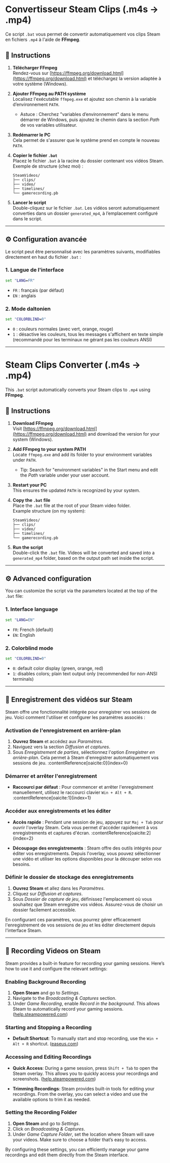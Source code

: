 # Convertisseur Steam Clips (.m4s → .mp4)

Ce script `.bat` vous permet de convertir automatiquement vos clips Steam en fichiers `.mp4` à l'aide de **FFmpeg**.

## 🚀 Instructions

1. **Télécharger FFmpeg**  
   Rendez-vous sur [https://ffmpeg.org/download.html](https://ffmpeg.org/download.html) et téléchargez la version adaptée à votre système (Windows).

2. **Ajouter FFmpeg au PATH système**  
   Localisez l'exécutable `ffmpeg.exe` et ajoutez son chemin à la variable d’environnement `PATH`.  
   - Astuce : Cherchez "variables d’environnement" dans le menu démarrer de Windows, puis ajoutez le chemin dans la section *Path* de vos variables utilisateur.

3. **Redémarrer le PC**  
   Cela permet de s'assurer que le système prend en compte le nouveau `PATH`.

4. **Copier le fichier `.bat`**  
   Placez le fichier `.bat` à la racine du dossier contenant vos vidéos Steam.  
   Exemple de structure (chez moi) :
   ```plaintext
   SteamVideos/
   ├── clips/
   ├── video/
   ├── timelines/
   └── gamerecording.pb
   ```

5. **Lancer le script**  
   Double-cliquez sur le fichier `.bat`. Les vidéos seront automatiquement converties dans un dossier `generated_mp4`, à l’emplacement configuré dans le script.

---

## ⚙️ Configuration avancée

Le script peut être personnalisé avec les paramètres suivants, modifiables directement en haut du fichier `.bat` :

### 1. Langue de l'interface

```bat
set "LANG=FR"
```

- `FR` : français (par défaut)  
- `EN` : anglais

### 2. Mode daltonien

```bat
set "COLORBLIND=0"
```

- `0` : couleurs normales (avec vert, orange, rouge)  
- `1` : désactive les couleurs, tous les messages s'affichent en texte simple (recommandé pour les terminaux ne gérant pas les couleurs ANSI)

---

# Steam Clips Converter (.m4s → .mp4)

This `.bat` script automatically converts your Steam clips to `.mp4` using **FFmpeg**.

## 🚀 Instructions

1. **Download FFmpeg**  
   Visit [https://ffmpeg.org/download.html](https://ffmpeg.org/download.html) and download the version for your system (Windows).

2. **Add FFmpeg to your system PATH**  
   Locate `ffmpeg.exe` and add its folder to your environment variables under `PATH`.  
   - Tip: Search for "environment variables" in the Start menu and edit the *Path* variable under your user account.

3. **Restart your PC**  
   This ensures the updated `PATH` is recognized by your system.

4. **Copy the `.bat` file**  
   Place the `.bat` file at the root of your Steam video folder.  
   Example structure (on my system):
   ```plaintext
   SteamVideos/
   ├── clips/
   ├── video/
   ├── timelines/
   └── gamerecording.pb
   ```

5. **Run the script**  
   Double-click the `.bat` file. Videos will be converted and saved into a `generated_mp4` folder, based on the output path set inside the script.

---

## ⚙️ Advanced configuration

You can customize the script via the parameters located at the top of the `.bat` file:

### 1. Interface language

```bat
set "LANG=EN"
```

- `FR`: French (default)  
- `EN`: English

### 2. Colorblind mode

```bat
set "COLORBLIND=0"
```

- `0`: default color display (green, orange, red)  
- `1`: disables colors; plain text output only (recommended for non-ANSI terminals)

---


## 🎥 Enregistrement des vidéos sur Steam

Steam offre une fonctionnalité intégrée pour enregistrer vos sessions de jeu. Voici comment l'utiliser et configurer les paramètres associés :

### Activation de l'enregistrement en arrière-plan

1. **Ouvrez Steam** et accédez aux *Paramètres*.
2. Naviguez vers la section *Diffusion et captures*.
3. Sous *Enregistrement de parties*, sélectionnez l'option *Enregistrer en arrière-plan*. Cela permet à Steam d'enregistrer automatiquement vos sessions de jeu. :contentReference[oaicite:0]{index=0}

### Démarrer et arrêter l'enregistrement

- **Raccourci par défaut** : Pour commencer et arrêter l'enregistrement manuellement, utilisez le raccourci clavier `Win + Alt + R`. :contentReference[oaicite:1]{index=1}

### Accéder aux enregistrements et les éditer

- **Accès rapide** : Pendant une session de jeu, appuyez sur `Maj + Tab` pour ouvrir l'overlay Steam. Cela vous permet d'accéder rapidement à vos enregistrements et captures d'écran. :contentReference[oaicite:2]{index=2}

- **Découpage des enregistrements** : Steam offre des outils intégrés pour éditer vos enregistrements. Depuis l'overlay, vous pouvez sélectionner une vidéo et utiliser les options disponibles pour la découper selon vos besoins.

### Définir le dossier de stockage des enregistrements

1. **Ouvrez Steam** et allez dans les *Paramètres*.
2. Cliquez sur *Diffusion et captures*.
3. Sous *Dossier de capture de jeu*, définissez l'emplacement où vous souhaitez que Steam enregistre vos vidéos. Assurez-vous de choisir un dossier facilement accessible.

En configurant ces paramètres, vous pourrez gérer efficacement l'enregistrement de vos sessions de jeu et les éditer directement depuis l'interface Steam.


--- 

## 🎥 Recording Videos on Steam

Steam provides a built-in feature for recording your gaming sessions. Here’s how to use it and configure the relevant settings:

### Enabling Background Recording

1. **Open Steam** and go to *Settings*.
2. Navigate to the *Broadcasting & Captures* section.
3. Under *Game Recording*, enable *Record in the background*. This allows Steam to automatically record your gaming sessions. ([help.steampowered.com](https://help.steampowered.com/en/faqs/view/23B7-49AD-4A28-9590?utm_source=chatgpt.com))

### Starting and Stopping a Recording

- **Default Shortcut**: To manually start and stop recording, use the `Win + Alt + R` shortcut. ([easeus.com](https://www.easeus.com/screen-recording-tips/how-to-record-a-video-on-steam.html?utm_source=chatgpt.com))

### Accessing and Editing Recordings

- **Quick Access**: During a game session, press `Shift + Tab` to open the Steam overlay. This allows you to quickly access your recordings and screenshots. ([help.steampowered.com](https://help.steampowered.com/en/faqs/view/3978-072C-18DF-FBF9?utm_source=chatgpt.com))

- **Trimming Recordings**: Steam provides built-in tools for editing your recordings. From the overlay, you can select a video and use the available options to trim it as needed.

### Setting the Recording Folder

1. **Open Steam** and go to *Settings*.
2. Click on *Broadcasting & Captures*.
3. Under *Game Capture Folder*, set the location where Steam will save your videos. Make sure to choose a folder that’s easy to access.

By configuring these settings, you can efficiently manage your game recordings and edit them directly from the Steam interface.

